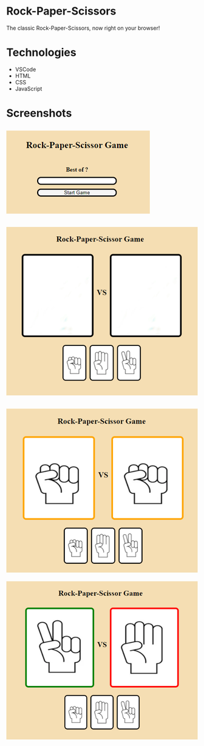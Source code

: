 # Rock-Paper-Scissors

The classic Rock-Paper-Scissors, now right on your browser!

# Technologies
  
  - VSCode
  - HTML
  - CSS
  - JavaScript

# Screenshots

![image](images/screenshots/Screenshot_1.png)
---
![image](images/screenshots/Screenshot_2.png)
---
![image](images/screenshots/Screenshot_3.png)
---
![image](images/screenshots/Screenshot_4.png)
